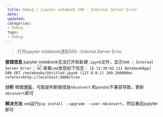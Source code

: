 ```yaml
---
 title: Debug | jupyter notebook 500 : Internal Server Error
 date: 
 updated: 
 categories:
 - Debug
 tags:
 - Debug
---
```

>打开jupyter notebook遇到500 : Internal Server Error
<!--less-->
﻿**报错信息**
jupyter notebook无法打开和新建`.ipynb`文件，显示`500 : Internal Server Error`：
![](https://img-blog.csdnimg.cn/20210303123210704.png#pic_center)
查看`cmd`发现如下信息：
`[E 12:30:02.111 NotebookApp] 500 GET /notebooks/Untitled.ipynb (127.0.0.1) 269.280000ms referer=http://localhost:8888/tree`

**分析**
根据[博客](https://blog.csdn.net/lizzy05/article/details/104510679)，可能是判断报错是`nbconvert` 和`pando`c不兼容导致，更新`nbconvert`即可

**解决方法**
`cmd`运行`pip install --upgrade --user nbconvert`，然后重启jupyter即可
